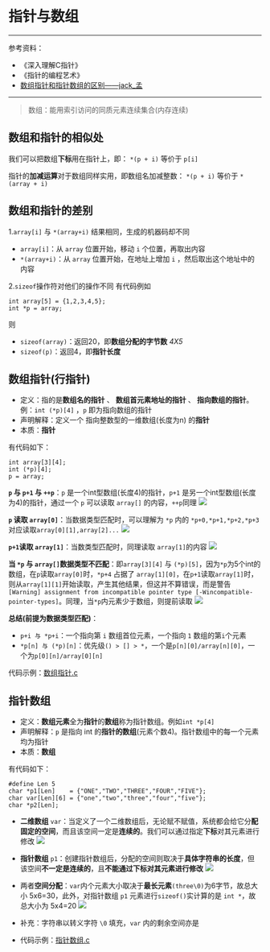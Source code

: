# 指针与数组
--------------
参考资料：
- 《深入理解C指针》
- 《指针的编程艺术》
- [数组指针和指针数组的区别——jack_孟](https://www.cnblogs.com/mq0036/p/3382732.html)
-----------------
> 数组：能用索引访问的同质元素连续集合(内存连续)

## 数组和指针的相似处
我们可以把数组**下标**用在指针上，即：
`*(p + i)` 等价于 `p[i]`

指针的**加减运算**对于数组同样实用，即数组名加减整数：
`*(p + i)` 等价于 `*(array + i)`


## 数组和指针的差别
1.`array[i]` 与 `*(array+i)` 结果相同，生成的机器码却不同
- `array[i]`：从 `array` 位置开始，移动 `i` 个位置，再取出内容
- `*(array+i)`：从 `array` 位置开始，在地址上增加 `i` ，然后取出这个地址中的内容

2.`sizeof`操作符对他们的操作不同
有代码例如
```
int array[5] = {1,2,3,4,5};
int *p = array;
```
则
- `sizeof(array)`：返回20，即**数组分配的字节数** *4X5*
- `sizeof(p)`：返回4，即**指针长度**

## 数组指针(行指针)
- 定义：指的是**数组名的指针** 、 **数组首元素地址的指针** 、 **指向数组的指针**。例：`int (*p)[4]` ，`p` 即为指向数组的指针
- 声明解释：定义一个 指向整数型的一维数组(长度为n) 的**指针**
- 本质：**指针**

有代码如下：
```
int array[3][4];
int (*p)[4];
p = array;
```

**`p` 与 `p+1` 与 `++p`**：`p` 是一个int型数组(长度4)的指针，`p+1` 是另一个int型数组(长度为4)的指针，通过一个 `p` 可以读取 `array[]` 的内容，`++p`同理
![](https://i.imgur.com/nEObzYh.jpg)

**`p` 读取 `array[0]`**：当数据类型匹配时，可以理解为 `*p` 内的 `*p+0,*p+1,*p+2,*p+3` 对应读取`array[0][1],array[2]...`
![](https://i.imgur.com/8yxHeen.jpg)

**`p+1`读取 `array[1]`**：当数类型匹配时，同理读取 `array[1]`的内容
![](https://i.imgur.com/V6pYYdQ.jpg)

**当 `*p` 与 `array[]`数据类型不匹配**：即`array[3][4]` 与 `(*p)[5]`，因为`*p`为5个int的数组，在`p`读取`array[0]`时，`*p+4` 占据了 `array[1][0]`，在`p+1`读取`array[1]`时，则从`array[1][1]`开始读取，产生其他结果，但这并不算错误，而是警告`[Warning] assignment from incompatible pointer type [-Wincompatible-pointer-types]`。同理，当`*p`内元素少于数组，则提前读取
![](https://i.imgur.com/WzERE64.jpg)

**总结(前提为数据类型匹配)**：
- `p+i 与 *p+i`：一个指向第 `i` 数组首位元素，一个指向 `1` 数组的第`i`个元素
- `*p[n] 与 (*p)[n]`：优先级`() > [] > *`，一个是`p[n][0]/array[n][0]`，一个为`p[0][n]/array[0][n]`

代码示例：[数组指针.c](https://github.com/SouthBegonia/Codes_2018/blob/master/Pointer/PointerWithArray/%E6%95%B0%E7%BB%84%E6%8C%87%E9%92%88.c)


## 指针数组
- 定义：**数组元素**全为**指针**的**数组**称为指针数组。例如`int *p[4]`
- 声明解释：`p` 是指向 int 的**指针的数组**(元素个数4)。指针数组中的每一个元素均为指针
- 本质：**数组**

有代码如下：
```
#define Len 5
char *p1[Len]    = {"ONE","TWO","THREE","FOUR","FIVE"};
char var[Len][6] = {"one","two","three","four","five"};
char *p2[Len];
```

- **二维数组** `var`：当定义了一个二维数组后，无论赋不赋值，系统都会给它分**配固定的空间**，而且该空间一定是**连续的**。我们可以通过指定**下标**对其元素进行修改
![](https://i.imgur.com/um1LG65.jpg)

- **指针数组** `p1`：创建指针数组后，分配的空间则取决于**具体字符串的长度**，但该空间**不一定是连续的**，且**不能通过下标对其元素进行修改**
![](https://i.imgur.com/TmBaKb1.jpg)

- 两者**空间分配**：`var`内个元素大小取决于**最长元素**`(three\0)`为6字节，故总大小 5x6=30，此外，对指针数组 `p1` 元素进行`sizeof()`实计算的是 `int *`，故总大小为 5x4=20
![](https://i.imgur.com/wWUsSh2.jpg)

- 补充：字符串以转义字符 `\0` 填充，`var` 内的剩余空间亦是
- 代码示例：[指针数组.c](https://github.com/SouthBegonia/Codes_2018/blob/master/Pointer/PointerWithArray/%E6%8C%87%E9%92%88%E6%95%B0%E7%BB%84.c)